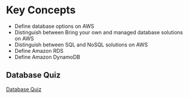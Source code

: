 # Key Concepts
* Define database options on AWS
* Distinguish between Bring your own and managed database solutions on AWS
* Distinguish between SQL and NoSQL solutions on AWS
* Define Amazon RDS
* Define Amazon DynamoDB

## Database Quiz
[Database Quiz](images/Database_Quiz.png)
